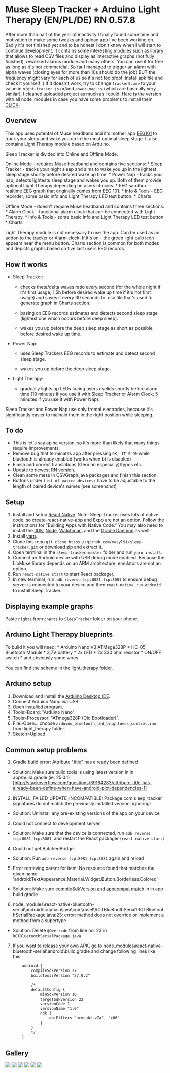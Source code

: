 # Muse Sleep Tracker + Arduino Light Therapy (EN/PL/DE) RN 0.57.8 

After more than half of the year of inactivity I finally found some time and motivation to make some tweaks and upload app I've been working on. Sadly it's not finished yet and to be honest I don't know when I will start to continue development.
It contains some interesting modules such as library that allows to read CSV files and display as interactive graphs (not fully finished), reworked alarms module and many others. You can use it for free as long as it's not commercial.
So far I managed to trigger an alarm with alpha waves (closing eyes for more than 10s should do the job) BUT the frequency might vary for each of us so it's not foolproof. Install apk file and check it yourself ;) If it doesn't work, try to change `trackerScore` to your value in `night-tracker.js` or/and `power-nap.js` (which are basically very similar).
I cleaned uploaded project as much as I could. Here is the version with all node_modules in case you have some problems to install them [CLICK](https://drive.google.com/file/d/1kYRd-EMWxpUvadm74EFVTqwUpeBrm4lB/view?usp=sharing).

## Overview

This app uses potental of Muse headband and it's mother app [EEG101](https://github.com/NeuroTechX/eeg-101) to track your sleep and wake you up in the most optimal sleep stage. 
It also contains Light Therapy module based on Arduino.

Sleep Tracker is divided into Online and Offline Mode. 

Online Mode - requires Muse headband and contains five sections:
    * Sleep Tracker - tracks your night sleep and aims to wake you up in the lightest sleep stage shortly before desired wake up time.
    * Power Nap - tracks your nap, detects lightests sleep stage and wakes you up.
    	Both of them provide optional Light Therapy depending on users choices.
    * EEG sandbox - realtime EEG graph that originally comes from EEG 101.
    * Info & Tools - EEG recorder, some basic info and Light Therapy LED test button.
	* Charts 

Offline Mode - doesn't require Muse headband and contains three sections:
	* Alarm Clock - functional alarm clock that can be connected with Light Therapy.
	* Info & Tools - some basic info and Light Therapy LED test button.  
	* Charts 

Light Therapy module is not necessary to use the app. Can be used as an addon to the tracker or Alarm clock. If it's on - the green light bulb icon appears near the menu button.
Charts section is common for both modes and depicts graphs based on five last users EEG records.

## How it works

* Sleep Tracker: 

	- checks theta/delta waves ratio every second (for the whole night if it's first usage; 1,5h before desired wake up time if it's not first usage) and saves it every 30 seconds to .csv file that's used to generate graph in Charts section.
	
	- basing on EEG records estimates and detects second sleep stage (lightest one which occurs before deep sleep).
	
	- wakes you up before the deep sleep stage as short as possible before desired wake up time.
	
* Power Nap:

	- uses Sleep Trackers EEG records to estimate and detect second sleep stage.
	
	- wakes you up before the deep sleep stage.

* Light Therapy:

	- gradually lights up LEDs facing users eyelids shortly before alarm time (10 minutes if you use it with Sleep Tracker or Alarm Clock; 5 minutes if you use it with Power Nap).
	
Sleep Tracker and Power Nap use only frontal electrodes, because it's significantly easier to mainain them in the right position while sleeping.

## To do

* This is let's say aplha version, so it's more than likely that many things require improvements.
* Remove bug that terminates app after pressing `OK, IT'S ON` while bluetooth is already enabled (works when bt is disabled)
* Finish and correct translations (German especially)/typos etc.
* Update to newest RN version.
* Clean some mess in CSVGraph.java packages and finish this section.
* Buttons under `List of paired devices:` have to be adjustable to the length of paired device's names (see screenshot)

## Setup

1. Install and setup [React Native](https://facebook.github.io/react-native/docs/getting-started.html). Note: Sleep Tracker uses lots of native code, so create-react-native-app and Expo are not an option. Follow the instructions for "Building Apps with Native Code." You may also need to install the [JDK](https://www3.ntu.edu.sg/home/ehchua/programming/howto/JDK_Howto.html), [Node](https://nodejs.org/en/download/package-manager/), [Watchman](https://medium.com/@vonchristian/how-to-setup-watchman-on-ubuntu-16-04-53196cc0227c), and the [Gradle Daemon](https://docs.gradle.org/2.9/userguide/gradle_daemon.html) as well.
2. Install [yarn](https://github.com/yarnpkg/yarn).
3. Clone this repo `git clone https://github.com/vasyl91/sleep-tracker.git` or download zip and extract it.
4. Open terminal in the `sleep-tracker-master` folder and run `yarn install`. 
5. Connect an Android device with USB debug mode enabled. Because the LibMuse library depends on an ARM architecture, emulators are not an option.
6. Run `react-native start` to start React packager.
7. In new terminal, run `adb reverse tcp:8081 tcp:8081` to ensure debug server is connected to your device and then `react-native run-android` to install Sleep Tracker.

## Displaying example graphs

Paste `nights` from `charts` to `SleepTracker` folder on your phone.

## Arduino Light Therapy blueprints

To build it you will need:
	* Arduino Nano V3 ATMega328P
	* HC-05 Bluetooth Module
	* 3,7V battery
	* 2x LED
	* 2x 330 ohm resistor
	* ON/OFF switch
	* and obviously some wires

You can find the scheme in the light_therapy folder.

## Arduino setup

1. Download and install the [Arduino Desktop IDE](https://www.arduino.cc/en/Guide/HomePage).
2. Connect Arduino Nano via USB.
3. Open installed program.
4. Tools>Board: "Arduino Nano".
5. Tools>Processor: "ATmega328P (Old Bootloader)".
6. File>Open... choose `arduino_bluetooth_led_brightness_control.ino` from light_therapy folder.
7. Sketch>Upload.

## Common setup problems

1. Gradle build error: Attribute "title" has already been defined

- Solution: Make sure build tools is using latest version in in app/build.gradle (ie. 25.0.1) [http://stackoverflow.com/questions/39184283/attribute-title-has-already-been-define-when-have-android-plot-dependencies-1]

2. INSTALL_FAILED_UPDATE_INCOMPATIBLE: Package com.sleep_tracker signatures do not match the previously installed version; ignoring!

- Solution: Uninstall any pre-existing versions of the app on your device

3. Could not connect to development server

- Solution: Make sure that the device is connected, run `adb reverse tcp:8081 tcp:8081`, and restart the React packager (`react-native-start`)

4. Could not get BatchedBridge

- Solution: Run `adb reverse tcp:8081 tcp:8081` again and reload

5. Error retrieving parent for item: No resource found that matches the given name 'android:TextAppearance.Material.Widget.Button.Borderless.Colored'

 - Solution: Make sure [compileSdkVersion and appcompat match](http://stackoverflow.com/questions/32075498/error-retrieving-parent-for-item-no-resource-found-that-matches-the-given-name) in in app build.gradle
 
6. node_modules\react-native-bluetooth-serial\android\src\main\java\com\rusel\RCTBluetoothSerial\RCTBluetoothSerialPackage.java:23: error: method does not override or implement a method from a supertype

 - Solution: Delete `@Override` from line no. 23 in `RCTBluetoothSerialPackage.java`

7. If you want to release your own APK, go to node_modules\react-native-bluetooth-serial\android\build.gradle and change following lines like this:

	```xml
		android {
			compileSdkVersion 27
			buildToolsVersion "27.0.2"
			
			/*
			defaultConfig {
				minSdkVersion 16
				targetSdkVersion 22
				versionCode 1
				versionName "1.0"
				ndk {
					abiFilters "armeabi-v7a", "x86"
				}
			}
			*/
		}
	```
	
## Gallery

![](./images/1.png)
![](./images/2.png) 
![](./images/3.png) 
![](./images/4.png)
![](./images/5.png) 
![](./images/6.png)